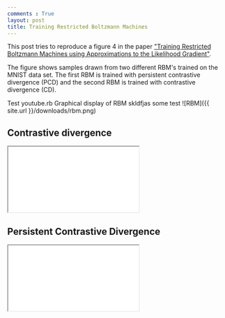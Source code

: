 ```yaml
---
comments : True
layout: post
title: Training Restricted Boltzmann Machines
---
```

This post tries to reproduce a figure 4 in the paper ["Training Restricted Boltzmann Machines using Approximations to the Likelihood Gradient"](http://www.cs.utoronto.ca/~tijmen/pcd/pcd.pdf). 

The figure shows samples drawn from two different RBM's trained on the MNIST data set. The first RBM is trained with persistent contrastive divergence (PCD) and the second RBM is trained with contrastive divergence (CD). 

 Test youtube.rb
Graphical display of RBM skldfjas some test
![RBM]({{ site.url }}/downloads/rbm.png)
## Contrastive divergence
<iframe src="//www.youtube.com/embed/tD3kQmqNHw0" ></iframe>


## Persistent Contrastive Divergence 
<iframe src="//www.youtube.com/embed/c0xdBV70fgE" ></iframe>




